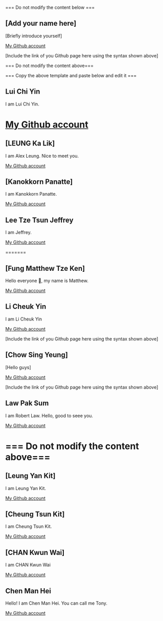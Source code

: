 === Do not modify the content below ===

## [Add your name here]
[Briefly introduce yourself]

[My Github account](http://www.github.com/put-your-github-username-here/)

[Include the link of you Github page here using the syntax shown above]

=== Do not modify the content above===

=== Copy the above template and paste below and edit it ===

## Lui Chi Yin
I am Lui Chi Yin.

[My Github account](http://www.github.com/happytommy123)
=======
## [LEUNG Ka Lik]
I am Alex Leung. Nice to meet you.

[My Github account](http://www.github.com/less2771/)


## [Kanokkorn Panatte]
I am Kanokkorn Panatte. 

[My Github account](https://github.com/madisunleung/)

## Lee Tze Tsun Jeffrey
I am Jeffrey.

[My Github account](https://github.com/jeffreyleett)


=======

## [Fung Matthew Tze Ken]
Hello everyone 👋, my name is Matthew.

[My Github account](https://github.com/Generic626/)


## Li Cheuk Yin
I am Li Cheuk Yin

[My Github account](https://github.com/TomLi0421)

[Include the link of you Github page here using the syntax shown above]


## [Chow Sing Yeung]
[Hello guys]

[My Github account](https://github.com/ChowSingYeung)

[Include the link of you Github page here using the syntax shown above]

## Law Pak Sum
I am Robert Law. Hello, good to seee you.

[My Github account](https://github.com/LawPakSum)

=== Do not modify the content above===
=======

## [Leung Yan Kit]
I am Leung Yan Kit.

[My Github account](http://www.github.com/ivanLeung-18)


## [Cheung Tsun Kit]
I am Cheung Tsun Kit. 

[My Github account](https://github.com/22029144d)


## [CHAN Kwun Wai]
I am CHAN Kwun Wai

[My Github account](https://github.com/ckw-polyu)


## Chen Man Hei
Hello! I am Chen Man Hei. You can call me Tony.

[My Github account](https://github.com/ChenManHei)
